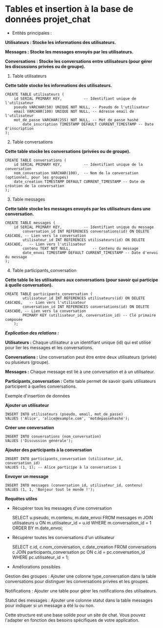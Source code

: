 # Tables et insertion à la base de données projet_chat

- Entités principales :

**Utilisateurs : Stocke les informations des utilisateurs.**

**Messages : Stocke les messages envoyés par les utilisateurs.**

**Conversations : Stocke les conversations entre utilisateurs (pour gérer les discussions privées ou de groupe).**

1. Table utilisateurs

**Cette table stocke les informations des utilisateurs.**


	CREATE TABLE utilisateurs (
	    id SERIAL PRIMARY KEY,          -- Identifiant unique de l'utilisateur
	    pseudo VARCHAR(50) UNIQUE NOT NULL, -- Pseudo de l'utilisateur
	    email VARCHAR(100) UNIQUE NOT NULL, -- Adresse email de l'utilisateur
	    mot_de_passe VARCHAR(255) NOT NULL, -- Mot de passe hashé
    	    date_inscription TIMESTAMP DEFAULT CURRENT_TIMESTAMP -- Date d'inscription
	);

2. Table conversations

**Cette table stocke les conversations (privées ou de groupe).**


	CREATE TABLE conversations (
	    id SERIAL PRIMARY KEY,          -- Identifiant unique de la conversation
	    nom_conversation VARCHAR(100),  -- Nom de la conversation (optionnel, pour les groupes)
	    date_creation TIMESTAMP DEFAULT CURRENT_TIMESTAMP -- Date de création de la conversation
	);

3. Table messages

**Cette table stocke les messages envoyés par les utilisateurs dans une conversation.**


	CREATE TABLE messages (
	    id SERIAL PRIMARY KEY,          -- Identifiant unique du message
    	    conversation_id INT REFERENCES conversations(id) ON DELETE CASCADE, -- Lien vers la conversation
    	    utilisateur_id INT REFERENCES utilisateurs(id) ON DELETE CASCADE,   -- Lien vers l'utilisateur
    	    contenu TEXT NOT NULL,          -- Contenu du message
    	    date_envoi TIMESTAMP DEFAULT CURRENT_TIMESTAMP -- Date d'envoi du message
	);
4. Table participants_conversation

**Cette table lie les utilisateurs aux conversations (pour savoir qui participe à quelle conversation).**


	CREATE TABLE participants_conversation (
    		utilisateur_id INT REFERENCES utilisateurs(id) ON DELETE CASCADE,   -- Lien vers l'utilisateur
    		conversation_id INT REFERENCES conversations(id) ON DELETE CASCADE, -- Lien vers la conversation
    		PRIMARY KEY (utilisateur_id, conversation_id) -- Clé primaire composée
	    );

**_Explication des relations :_**

**Utilisateurs :** Chaque utilisateur a un identifiant unique (id) qui est utilisé pour lier les messages et les conversations.

**Conversations :** Une conversation peut être entre deux utilisateurs (privée) ou plusieurs (groupe).

**Messages :** Chaque message est lié à une conversation et à un utilisateur.

**Participants_conversation :** Cette table permet de savoir quels utilisateurs participent à quelles conversations.

Exemple d'insertion de données

**Ajouter un utilisateur**

	INSERT INTO utilisateurs (pseudo, email, mot_de_passe)
	VALUES ('Alice', 'alice@example.com', 'motdepassehashé');

**Créer une conversation**

	INSERT INTO conversations (nom_conversation)
	VALUES ('Discussion générale');

**Ajouter des participants à la conversation**

	INSERT INTO participants_conversation (utilisateur_id, conversation_id)
	VALUES (1, 1); -- Alice participe à la conversation 1

**Envoyer un message**

	INSERT INTO messages (conversation_id, utilisateur_id, contenu)
	VALUES (1, 1, 'Bonjour tout le monde !');

**Requêtes utiles**

- Récupérer tous les messages d'une conversation

	SELECT u.pseudo, m.contenu, m.date_envoi
	FROM messages m
	JOIN utilisateurs u ON m.utilisateur_id = u.id
	WHERE m.conversation_id = 1
	ORDER BY m.date_envoi;

- Récupérer toutes les conversations d'un utilisateur

	SELECT c.id, c.nom_conversation, c.date_creation
	FROM conversations c
	JOIN participants_conversation pc ON c.id = pc.conversation_id
	WHERE pc.utilisateur_id = 1;


- Améliorations possibles

Gestion des groupes : Ajouter une colonne type_conversation dans la table conversations pour distinguer les conversations privées et les groupes.

Notifications : Ajouter une table pour gérer les notifications des utilisateurs.

Statut des messages : Ajouter une colonne statut dans la table messages pour indiquer si un message a été lu ou non.

Cette structure est une base solide pour un site de chat. Vous pouvez l'adapter en fonction des besoins spécifiques de votre application.


